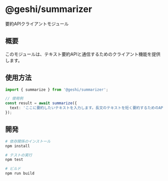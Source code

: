 # @geshi/summarizer

要約APIクライアントモジュール

## 概要

このモジュールは、テキスト要約APIと通信するためのクライアント機能を提供します。

## 使用方法

```typescript
import { summarize } from '@geshi/summarizer';

// 使用例
const result = await summarize({
  text: 'ここに要約したいテキストを入力します。長文のテキストを短く要約するためのAPIです。'
});
```

## 開発

```bash
# 依存関係のインストール
npm install

# テストの実行
npm test

# ビルド
npm run build
